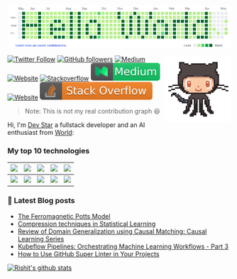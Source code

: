 <!---
Please consider starring the repo if you find this useful in any manner
or use it. It helps me a lot.
-->

<a href="#"><img src="https://github.com/mageben717/mageben717/blob/main/images/header_image.png" width="900"></a>
 
<img align='right' src='https://github.com/mageben717/mageben717/blob/main/images/octocat-anime.gif' width='150'>

[![Twitter Follow](https://img.shields.io/twitter/follow/rishit_dagli?style=social)](https://twitter.com/intent/follow?screen_name=rishit_dagli) 
[![GitHub followers](https://img.shields.io/github/followers/Rishit-dagli?label=Follow&style=social)](https://github.com/Rishit-dagli) 
[![Medium](https://github.com/Rishit-dagli/Rishit-dagli/blob/master/badges/medium.svg)](https://medium.com/@rishit.dagli) 
[![Website](https://img.shields.io/badge/rishit.tech--green?style=social&logo=google%20chrome)](https://www.rishit.tech/) 
[![Stackoverflow](https://github.com/Rishit-dagli/Rishit-dagli/blob/master/badges/stackoverflow.svg)](https://stackoverflow.com/users/11878567/rishit-dagli)
[![Medium](https://github.com/mageben717/mageben717/blob/main/badges/medium.svg)](https://medium.com/@rishit.dagli) 
[![Website](https://img.shields.io/badge/rishit.tech--green?style=social&logo=google%20chrome)](https://www.rishit.tech/) 
[![Stackoverflow](https://github.com/mageben717/mageben717/blob/main/badges/stackoverflow.svg)](https://stackoverflow.com/users/11878567/rishit-dagli)

> Note: This is not my real contribution graph :laughing:

Hi, I'm [Dev Star](https://www.rishit.tech) a fullstack developer and an AI enthusiast from 
[World](https://www.google.com/maps/place/Rishit+Dagli/@19.2115497,72.8411235,15z/data=!4m5!3m4!1s0x0:0xf3ed3bb225394f3c!8m2!3d19.2115497!4d72.8411235):

### My top 10 technologies

|![](https://img.shields.io/badge/-Python-black?logo=python&style=plastic)|![](https://img.shields.io/badge/-TensorFlow-black?logo=tensorflow&style=plastic)|![](https://img.shields.io/badge/-GCP-black?logo=googlecloud&style=plastic)|![](https://img.shields.io/badge/-Azure-black?logo=microsoftazure&style=plastic)|![](https://img.shields.io/badge/-Kubernetes-black?logo=kubernetes&style=plastic)|
|---|---|---|---|---|
|![](https://img.shields.io/badge/-Android-black?logo=android&style=plastic)|![](https://img.shields.io/badge/-Javascript-black?logo=javascript&style=plastic)|![](https://img.shields.io/badge/-Node-black?logo=nodedotjs&style=plastic)|![](https://img.shields.io/badge/-C++-black?logo=cplusplus&style=plastic)|![](https://img.shields.io/badge/-Arduino-black?logo=arduino&style=plastic)|

### 📕 Latest Blog posts
<!-- BLOG-POST-LIST:START -->
- [The Ferromagnetic Potts Model](https://rishit-dagli.github.io/2023/03/07/ferromagnetic-potts.html)
- [Compression techniques in Statistical Learning](https://rishit-dagli.github.io/2023/03/06/statistical-learning-using-compression.html)
- [Review of Domain Generalization using Causal Matching: Causal Learning Series](https://rishit-dagli.github.io/2023/01/20/domain-generalization-using-causal-matching.html)
- [Kubeflow Pipelines: Orchestrating Machine Learning Workflows - Part 3](https://rishit-dagli.github.io/2022/12/27/kubeflow-pipelines-orchestrating-machine-learning-workflows-part-3.html)
- [How to Use GitHub Super Linter in Your Projects](https://rishit-dagli.github.io/2022/08/30/github-super-linter.html)
<!-- BLOG-POST-LIST:END -->

<!--- 
### Tech communities

|Organizer|Organizer|Mentor|
|---------|---------|------|
|<a href="https://kotlinmumbai.tech"><img src="https://github.com/Rishit-dagli/Rishit-dagli/blob/master/communities/kotlin_mumbai.png" height="100px"></a>|<a href="https://community.mozilla.org/groups/mozilla-mumbai/"><img src="https://github.com/Rishit-dagli/Rishit-dagli/blob/master/communities/mozilla_mumbai.png" height="100px"></a>|<a href="https://www.meetup.com/tfugmumbai/"><img src="https://github.com/Rishit-dagli/Rishit-dagli/blob/master/communities/tfug_mumbai.png" height="100px"></a>|
-->

[![Rishit's github stats](https://github-readme-stats.vercel.app/api?username=Rishit-dagli&show_icons=true&title_color=fff&icon_color=79ff97&text_color=9f9f9f&bg_color=151515&count_private=true)](https://github.com/Rishit-dagli)

<!---
If you like what I do and want me to build more such projects, maybe considering supporting me on PayPal or buying me a coffee :pleading_face:

<a href="http://paypal.me/alpadagli" target="_blank"><img src="https://www.paypalobjects.com/en_US/i/btn/btn_donateCC_LG.gif"></a> &nbsp;&nbsp;
<a href="https://www.buymeacoffee.com/rishitdagli" target="_blank"><img src="https://www.buymeacoffee.com/assets/img/custom_images/orange_img.png" alt="Buy Me A Coffee" style="height: 41px !important;width: 174px !important;box-shadow: 0px 3px 2px 0px rgba(190, 190, 190, 0.5) !important;-webkit-box-shadow: 0px 3px 2px 0px rgba(190, 190, 190, 0.5) !important;" ></a>
-->
